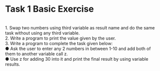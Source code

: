 # Task 1 Basic Exercise
<br>
1. Swap two numbers using third variable as result name and do the same task without using any third variable.<br>
2. Write a program to print the value given by the user.<br>
3. Write a program to complete the task given below:<br>
  ● Ask the user to enter any 2 numbers in between 1-10 and add both of them to another variable call z.<br>
  ● Use z for adding 30 into it and print the final result by using variable results.<br>
